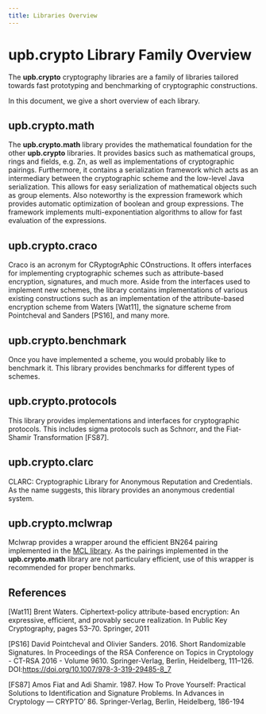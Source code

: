 ```yaml
---
title: Libraries Overview
---
```


# **upb.crypto** Library Family Overview

The **upb.crypto** cryptography libraries are a family of libraries tailored towards fast prototyping and benchmarking of cryptographic constructions.

In this document, we give a short overview of each library.

## **upb.crypto.math**

The **upb.crypto.math** library provides the mathematical foundation for the other **upb.crypto** libraries.
It provides basics such as mathematical groups, rings and fields, e.g. Zn, as well as implementations of cryptographic pairings.
Furthermore, it contains a serialization framework which acts as an intermediary between the cryptographic scheme and the low-level Java serialization. 
This allows for easy serialization of mathematical objects such as group elements.
Also noteworthy is the expression framework which provides automatic optimization of boolean and group expressions.
The framework implements multi-exponentiation algorithms to allow for fast evaluation of the expressions.

## **upb.crypto.craco**

Craco is an acronym for CRyptogrAphic COnstructions. 
It offers interfaces for implementing cryptographic schemes such as attribute-based encryption, signatures, and much more.
Aside from the interfaces used to implement new schemes, the library contains implementations of various existing constructions such as an implementation of the attribute-based encryption scheme from Waters [Wat11], the signature scheme from Pointcheval and Sanders [PS16], and many more.

## **upb.crypto.benchmark**

Once you have implemented a scheme, you would probably like to benchmark it. This library provides benchmarks for
different types of schemes.

## **upb.crypto.protocols**

This library provides implementations and interfaces for cryptographic protocols.
This includes sigma protocols such as Schnorr, and the Fiat-Shamir Transformation [FS87].

## **upb.crypto.clarc**

CLARC: Cryptographic Library for Anonymous Reputation and Credentials.
As the name suggests, this library provides an anonymous credential system.

## **upb.crypto.mclwrap**

Mclwrap provides a wrapper around the efficient BN264 pairing implemented in the [MCL library](https://github.com/herumi/mcl). As the pairings implemented in the **upb.crypto.math** library are not particulary efficient, use of this wrapper is recommended for proper benchmarks.

## References

[Wat11] Brent Waters. Ciphertext-policy attribute-based encryption: An
 expressive, efficient, and provably secure realization. In Public Key
 Cryptography, pages 53–70. Springer, 2011

[PS16] David Pointcheval and Olivier Sanders. 2016. Short Randomizable Signatures. In Proceedings of the RSA Conference on Topics in Cryptology - CT-RSA 2016 - Volume 9610. Springer-Verlag, Berlin, Heidelberg, 111–126. DOI:https://doi.org/10.1007/978-3-319-29485-8_7

[FS87] Amos Fiat and Adi Shamir. 1987. How To Prove Yourself: Practical Solutions to Identification and Signature Problems. In Advances in Cryptology — CRYPTO’ 86. Springer-Verlag, Berlin, Heidelberg, 186-194